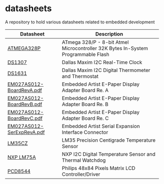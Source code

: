 datasheets
==========

A repository to hold various datasheets related to embedded development

| Datasheet | Description |
|-----------|-------------|
| [ATMEGA328P](ATMEGA328P.pdf) | ATmega 328/P - 8-bit Atmel Microcontroller 32K Bytes In-System Programmable Flash |
| [DS1307](DS1307.pdf) | Dallas Maxim I2C Real-Time Clock |
| [DS1631](DS1631.pdf) | Dallas Maxim I2C Digital Thermometer and Thermostat |
| [EM027AS012-BoardRevA.pdf](EM027AS012-BoardRevA.pdf) | Embedded Artist E-Paper Display Adapter Board Re. A |
| [EM027AS012-BoardRevB.pdf](EM027AS012-BoardRevB.pdf) | Embedded Artist E-Paper Display Adapter Board Re. B |
| [EM027AS012-BoardRevC.pdf](EM027AS012-BoardRevC.pdf) | Embedded Artist E-Paper Display Adapter Board Re. C |
| [EM027AS012-SerExpRevA.pdf](EM027AS012-SerExpRevA.pdf) | Embedded Artist Serial Expansion Interface Connector |
| [LM35CZ](LM35CZ.pdf) | LM35 Precision Centigrade Temperature Sensor |
| [NXP LM75A](NXP-LM75A.pdf) | NXP I2C Digital Temperature Sensor and Thermal Watchdog |
| [PCD8544](PCD8544.pdf) | Philips 48x84 Pixels Matrix LCD Controller/Driver |
